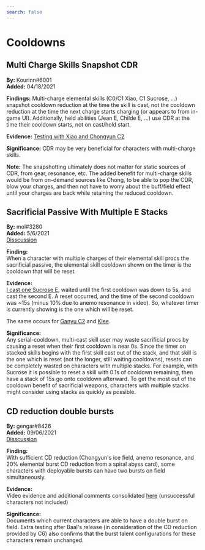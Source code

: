 ```yaml
---
search: false
---
```


# Cooldowns

## Multi Charge Skills Snapshot CDR

**By:** Kourinn\#6001  
**Added:** 04/18/2021

**Findings:** Multi-charge elemental skills \(C0/C1 Xiao, C1 Sucrose, ...\) snapshot cooldown reduction at the time the skill is cast, not the cooldown reduction at the time the next charge starts charging \(or appears to from in-game UI\). Additionally, held abilities \(Jean E, Childe E, ...\) use CDR at the time their cooldown starts, not on cast/hold start.

**Evidence:** [Testing with Xiao and Chongyun C2](https://youtu.be/MB_IR0OStgA)

**Significance:** CDR may be very beneficial for characters with multi-charge skills.

**Note:** The snapshotting ultimately does not matter for static sources of CDR, from gear, resonance, etc. The added benefit for multi-charge skills would be from on-demand sources like Chong, to be able to pop the CDR, blow your charges, and then not have to worry about the buff/field effect until your charges are back while retaining the reduced cooldown.

## Sacrificial Passive With Multiple E Stacks

**By:** mol\#3280  
**Added:** 5/6/2021  
[Disscussion](https://tickettool.xyz/direct?url=https://cdn.discordapp.com/attachments/837514129479827490/840052397882867752/transcript-sac-frags-reset-on-sucrose-c1.html)

**Finding:**  
When a character with multiple charges of their elemental skill procs the sacrificial passive, the elemental skill cooldown shown on the timer is the cooldown that will be reset.

**Evidence:**  
[I cast one Sucrose E](https://imgur.com/a/AKgnNoq), waited until the first cooldown was down to 5s, and cast the second E. A reset occurred, and the time of the second cooldown was ~15s \(minus 10% due to anemo resonance in video\). So, whatever timer is currently showing is the one which will be reset.

The same occurs for [Ganyu C2](https://cdn.discordapp.com/attachments/837514129479827490/837875906907209728/2021-04-30_22-17-45_Trim.mp4) and [Klee](https://www.youtube.com/watch?v=tLdhyD7hBHo&start=133).

**Significance:**  
Any serial-cooldown, multi-cast skill user may waste sacrificial procs by causing a reset when their first cooldown is near 0s. Since the timer on stacked skills begins with the first skill cast out of the stack, and that skill is the one which is reset \(not the longer, still waiting cooldowns\), resets can be completely wasted on characters with multiple stacks. For example, with Sucrose it is possible to reset a skill with 0.1s of cooldown remaining, then have a stack of 15s go onto cooldown afterward. To get the most out of the cooldown benefit of sacrificial weapons, characters with multiple stacks might consider using stacks as quickly as possible.

## CD reduction double bursts

**By:** gengar#8426  
**Added:** 09/06/2021  
[Disscussion](https://tickettool.xyz/direct?url=https://cdn.discordapp.com/attachments/877833812992725043/884454377094537227/transcript-cd-reduction-double-burst.html)

**Finding:**  
With sufficient CD reduction (Chongyun's ice field, anemo resonance, and 20% elemental burst CD reduction from a spiral abyss card), some characters with deployable bursts can have two bursts on field simultaneously.

**Evidence:**  
Video evidence and additional comments consolidated [here](https://docs.google.com/spreadsheets/d/1wNcQ_nnxpG7fD3uTlUcQw8fEWnptp_TE1MGsJDKHzKw/edit?usp=sharing) (unsuccessful characters not included)

**Significance:**  
Documents which current characters are able to have a double burst on field. Extra testing after Baal's release (in consideration of the CD reduction provided by C6) also confirms that the burst talent configurations for these characters remain unchanged.
